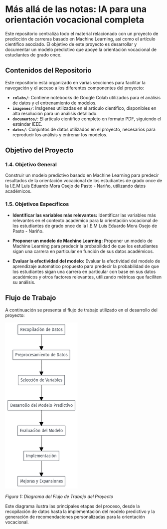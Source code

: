 # Más allá de las notas: IA para una orientación vocacional completa

Este repositorio centraliza todo el material relacionado con un proyecto de predicción de carreras basado en Machine Learning, así como el artículo científico asociado. El objetivo de este proyecto es desarrollar y documentar un modelo predictivo que apoye la orientación vocacional de estudiantes de grado once.

## Contenidos del Repositorio

Este repositorio está organizado en varias secciones para facilitar la navegación y el acceso a los diferentes componentes del proyecto:

- **`colabs/`**: Contiene notebooks de Google Colab utilizados para el análisis de datos y el entrenamiento de modelos.
- **`imagenes/`**: Imágenes utilizadas en el artículo científico, disponibles en alta resolución para un análisis detallado.
- **`documentos/`**: El artículo científico completo en formato PDF, siguiendo el estándar IEEE.
- **`datos/`**: Conjuntos de datos utilizados en el proyecto, necesarios para reproducir los análisis y entrenar los modelos.


## Objetivo del Proyecto

### 1.4. Objetivo General

Construir un modelo predictivo basado en Machine Learning para predecir resultados de la orientación vocacional de los estudiantes de grado once de la I.E.M Luis Eduardo Mora Osejo de Pasto - Nariño, utilizando datos académicos.

### 1.5. Objetivos Específicos

- **Identificar las variables más relevantes:** Identificar las variables más relevantes en el contexto académico para la orientación vocacional de los estudiantes de grado once de la I.E.M Luis Eduardo Mora Osejo de Pasto - Nariño.

- **Proponer un modelo de Machine Learning:** Proponer un modelo de Machine Learning para predecir la probabilidad de que los estudiantes sigan una carrera en particular en función de sus datos académicos.

- **Evaluar la efectividad del modelo:** Evaluar la efectividad del modelo de aprendizaje automático propuesto para predecir la probabilidad de que los estudiantes sigan una carrera en particular con base en sus datos académicos y otros factores relevantes, utilizando métricas que faciliten su análisis.

## Flujo de Trabajo

A continuación se presenta el flujo de trabajo utilizado en el desarrollo del proyecto:

![Flujo de Trabajo](https://github.com/Cristhian-Guerrero/m_ml_vocacion/blob/Master/imagenes/proceso.png?raw=true)

*Figura 1: Diagrama del Flujo de Trabajo del Proyecto*

Este diagrama ilustra las principales etapas del proceso, desde la recopilación de datos hasta la implementación del modelo predictivo y la generación de recomendaciones personalizadas para la orientación vocacional.
